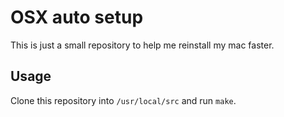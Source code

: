 # OSX auto setup

This is just a small repository to help me reinstall my mac faster.

## Usage

Clone this repository into `/usr/local/src` and run `make`.
